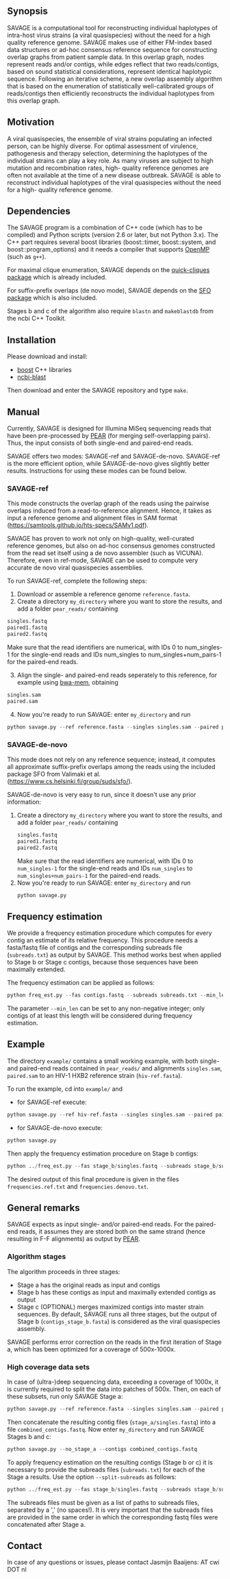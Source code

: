 ## Synopsis

SAVAGE is a computational tool for reconstructing individual 
haplotypes of intra-host virus strains (a viral quasispecies) without 
the need for a high quality reference genome. SAVAGE makes use of 
either FM-index based data structures or ad-hoc consensus reference 
sequence for constructing overlap graphs from patient sample data. 
In this overlap graph, nodes represent reads and/or contigs, while 
edges reflect that two reads/contigs, based on sound statistical 
considerations, represent identical haplotypic sequence.
Following an iterative scheme, a new overlap assembly algorithm that 
is based on the enumeration of statistically well-calibrated groups 
of reads/contigs then efficiently reconstructs the individual 
haplotypes from this overlap graph.

## Motivation

A viral quasispecies, the ensemble of viral strains populating an 
infected person, can be highly diverse. For optimal assessment of 
virulence, pathogenesis and therapy selection, determining the 
haplotypes of the individual strains can play a key role. As many 
viruses are subject to high mutation and recombination rates, high-
quality reference genomes are often not available at the time of a 
new disease outbreak. SAVAGE is able to reconstruct individual 
haplotypes of the viral quasispecies without the need for a high-
quality reference genome.
  
## Dependencies

The SAVAGE program is a combination of C++ code (which has to be 
compiled) and Python scripts (version 2.6 or later, but not Python 
3.x). The C++ part requires several boost libraries (boost::timer, 
boost::system, and boost::program_options) and it needs a compiler
that supports [OpenMP](http://openmp.org/wp/) (such as `g++`).

For maximal clique enumeration, SAVAGE depends on the [quick-cliques package](https://github.com/darrenstrash/quick-cliques) which is already included.

For suffix-prefix overlaps (de novo mode), SAVAGE depends on the 
[SFO package](https://www.cs.helsinki.fi/group/suds/sfo/) which is 
also included.

Stages b and c of the algorithm also require `blastn` and `makeblastdb` 
from the ncbi C++ Toolkit.

## Installation

Please download and install:

* [boost](http://www.boost.org/) C++ libraries
* [ncbi-blast](https://blast.ncbi.nlm.nih.gov/Blast.cgi?PAGE_TYPE=BlastDocs&DOC_TYPE=Download)

Then download and enter the SAVAGE repository and type `make`. 

## Manual

Currently, SAVAGE is designed for Illumina MiSeq sequencing reads 
that have been pre-processed by [PEAR](http://sco.h-its.org/exelixis/web/software/pear/) (for merging self-overlapping 
pairs). Thus, the input consists of both single-end and paired-end 
reads.

SAVAGE offers two modes: SAVAGE-ref and SAVAGE-de-novo. SAVAGE-ref is the
more efficient option, while SAVAGE-de-novo gives slightly better results.
Instructions for using these modes can be found below.

### SAVAGE-ref

This mode constructs the overlap graph of the reads 
using the pairwise overlaps induced from a read-to-reference 
alignment. Hence, it takes as input a reference genome and alignment
files in SAM format (https://samtools.github.io/hts-specs/SAMv1.pdf). 

SAVAGE has proven to work not only on high-quality, well-curated 
reference genomes, but also on ad-hoc consensus genomes constructed 
from the read set itself using a de novo assembler (such as VICUNA).
Therefore, even in ref-mode, SAVAGE can be used to compute very 
accurate de novo viral quasispecies assemblies.

To run SAVAGE-ref, complete the following steps:

1. Download or assemble a reference genome `reference.fasta`.
2. Create a directory `my_directory` where you want to store the 
results, and add a folder `pear_reads/` containing

```bash
singles.fastq
paired1.fastq 
paired2.fastq
```

Make sure that the read identifiers are numerical, with IDs 0 to 
num\_singles-1 for the single-end reads and IDs num\_singles 
to num\_singles+num\_pairs-1 for the paired-end reads.

3. Align the single- and paired-end reads seperately to this reference, 
for example using [bwa-mem](http://bio-bwa.sourceforge.net/), obtaining 

```bash
singles.sam
paired.sam
```

4. Now you're ready to run SAVAGE: enter `my_directory` and run
```python
python savage.py --ref reference.fasta --singles singles.sam --paired paired.sam
```

### SAVAGE-de-novo

This mode does not rely on any reference sequence; instead, it 
computes all approximate suffix-prefix overlaps among the reads 
using the included package SFO from Valimaki et al.
(https://www.cs.helsinki.fi/group/suds/sfo/). 

SAVAGE-de-novo is very easy to run, since it doesn't use any prior
information:

1. Create a directory `my_directory` where you want to store the 
    results, and add a folder `pear_reads/` containing
    ```bash
    singles.fastq
    paired1.fastq 
    paired2.fastq
    ```
    Make sure that the read identifiers are numerical, with IDs 0 to 
    `num_singles-1` for the single-end reads and IDs `num_singles` 
    to `num_singles+num_pairs-1` for the paired-end reads.
2. Now you're ready to run SAVAGE: enter `my_directory` and run
    ```python
    python savage.py
    ```

## Frequency estimation

We provide a frequency estimation procedure which computes for 
every contig an estimate of its relative frequency. This procedure 
needs a fasta/fastq file of contigs and the corresponding subreads 
file (`subreads.txt`) as output by SAVAGE. This method works best 
when applied to Stage b or Stage c contigs, because those sequences 
have been maximally extended. 

The frequency estimation can be applied as follows:

```python
python freq_est.py --fas contigs.fastq --subreads subreads.txt --min_len 5000
```

The parameter `--min_len` can be set to any non-negative integer; 
only contigs of at least this length will be considered during 
frequency estimation.


## Example

The directory `example/` contains a small working example, with both 
single- and paired-end reads contained in `pear_reads/` and alignments
`singles.sam`, `paired.sam` to an HIV-1 HXB2 reference strain 
(`hiv-ref.fasta`). 

To run the example, cd into `example/` and
                        
* for SAVAGE-ref execute:

```python
python savage.py --ref hiv-ref.fasta --singles singles.sam --paired paired.sam
```

* for SAVAGE-de-novo execute:

```python
python savage.py
```
                                         
Then apply the frequency estimation procedure on Stage b contigs:

```python
python ../freq_est.py --fas stage_b/singles.fastq --subreads stage_b/subreads.txt --min_len 0
```
    
The desired output of this final procedure is given in the files 
`frequencies.ref.txt` and `frequencies.denovo.txt`.


## General remarks

SAVAGE expects as input single- and/or paired-end reads. For the 
paired-end reads, it assumes they are stored both on the same strand 
(hence resulting in F-F alignments) as output by [PEAR](http://sco.h-its.org/exelixis/web/software/pear/).

### Algorithm stages

The algorithm proceeds in three stages: 
* Stage a has the original reads as input and contigs
* Stage b has these contigs as input and maximally extended contigs 
  as output
* Stage c (OPTIONAL) merges maximized contigs into master strain 
  sequences.
By default, SAVAGE runs all three stages, but the output of Stage b 
(`contigs_stage_b.fasta`) is considered as the viral quasispecies 
assembly. 

SAVAGE performs error correction on the reads in the first iteration 
of Stage a, which has been optimized for a coverage of 500x-1000x. 

### High coverage data sets

In case of (ultra-)deep sequencing data, exceeding a coverage of 
1000x, it is currently required to split the data into patches of 
500x. Then, on each of these subsets, run only SAVAGE Stage a:

```python
python savage.py --ref reference.fasta --singles singles.sam --paired paired.sam --no_stage_b --no_stage_c
```
                        
Then concatenate the resulting contig files (`stage_a/singles.fastq`) 
into a file `combined_contigs.fastq`. Now enter `my_directory` and 
run SAVAGE Stages b and c:

```python
python savage.py --no_stage_a --contigs combined_contigs.fastq
```
                        
To apply frequency estimation on the resulting contigs (Stage b or c)
it is necessary to provide the subreads files (`subreads.txt`) for each
of the Stage a results. Use the option `--split-subreads` as follows:

```python
python ../freq_est.py --fas stage_b/singles.fastq --subreads stage_b/subreads.txt --min_len 0 --split-subreads /path/to/subreads1.txt,...,/path/to/subreadsk.txt
```
                          
The subreads files must be given as a list of paths to subreads files, 
separated by a ',' (no spaces!). It is very important that the subreads 
files are provided in the same order in which the corresponding fastq 
files were concatenated after Stage a.


## Contact   

In case of any questions or issues, please contact Jasmijn Baaijens: 
<lastname> AT cwi DOT nl
